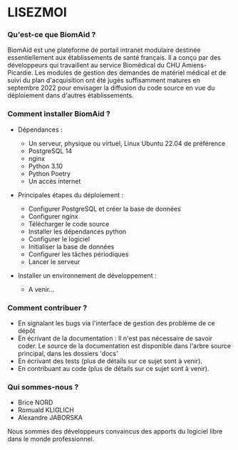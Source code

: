 # LISEZMOI #

### Qu'est-ce que BiomAid ? ###

BiomAid est une plateforme de portail intranet modulaire destinée essentiellement
aux établissements de santé français. Il a conçu par des développeurs 
qui travaillent au service Biomédical du CHU Amiens-Picardie. Les modules de gestion
des demandes de matériel médical et de suivi du plan d'acquisition ont été jugés 
suffisamment matures en septembre 2022 pour envisager la diffusion du code source 
en vue du déploiement dans d'autres établissements.

### Comment installer BiomAid ? ###

* Dépendances :
  * Un serveur, physique ou virtuel, Linux Ubuntu 22.04 de préférence
  * PostgreSQL 14
  * nginx
  * Python 3.10
  * Python Poetry
  * Un accès internet

* Principales étapes du déploiement : 
  * Configurer PostgreSQL et créer la base de données
  * Configurer nginx
  * Télécharger le code source
  * Installer les dépendances python
  * Configurer le logiciel
  * Initialiser la base de données
  * Configurer les tâches périodiques
  * Lancer le serveur

* Installer un environnement de développement :
  * A venir...

### Comment contribuer ? ###

* En signalant les bugs via l'interface de gestion des problème de ce dépôt
* En écrivant de la documentation : Il n'est pas nécessaire de savoir coder. Le source de la
  documentation est disponible dans l'arbre source principal, dans les dossiers 'docs'
* En écrivant des tests (plus de détails sur ce sujet sont à venir).
* En contribuant au code (plus de détails sur ce sujet sont à venir).

### Qui sommes-nous ? ###

* Brice NORD
* Romuald KLIGLICH
* Alexandre JABORSKA

Nous sommes des développeurs convaincus des apports du logiciel libre dans le monde professionnel.
